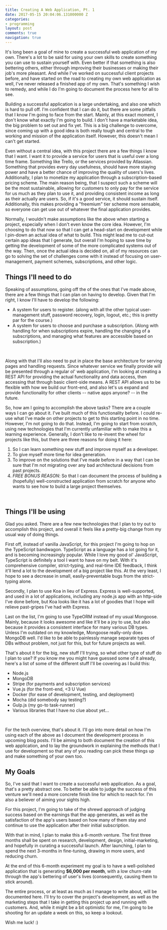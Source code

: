 ```yaml
---
title: Creating A Web Application, Pt. 1
date: 2017-05-15 20:04:06.131000000 Z
categories:
- programming
layout: post
comments: true
navigation: true
---
```


It's long been a goal of mine to create a successful web application of my own.
There's a lot to be said for using your own skills to create something you can
use to sustain yourself with. Even better if that something is also bettering
others, either through improving their businesses or making their job's more
pleasant. And while I've worked on successful client projects before, and have
started on the road to creating my own web application as well, I've never
released a finished app of my own. That's something I wish to remedy, and while
I do I'm going to document the process here for all to see.

Building a successful application is a large undertaking, and also one which is
hard to pull off. I'm confident that I can do it, but there are some pitfalls
that I know I'm going to face from the start. Mainly, at this exact moment, I
don't know what exactly I'm going to build. I don't have a marketable idea, the
big problem to set out and fix yet. This is a big challenge to overcome, since
coming up with a good idea is both really tough and central to the working and
mission of the application itself. However, this doesn't mean I can't get
started.

Even without a central idea, with this project there are a few things I know
that I want. I want it to provide a service for users that is useful over a long
time frame. Something like Trello, or the services provided by Atlassian.
Something that provides every day usefulness, should have more staying power and
have a better chance of improving the quality of users's lives. Additionally, I
plan to monetize my application through a subscription-based pricing scheme. The
main reason being, that I suspect such a scheme will be the most sustainable,
allowing for customers to only pay for the service for us much as they plan to
use it, and providing consistent income as long as their actually are users.
So, if it's a good service, it should sustain itself.  Additionally, this makes
providing a "freemium" tier scheme more sensable, so everyone can get use out of
whatever the final application provides.

Normally, I wouldn't make assumptions like the above when starting a project,
especially when I don't even know the core idea. However, I'm choosing to do
that now so that I can get a head-start on development while I pin-down an
actual idea of what to build. This might lead me to cut-out certain app ideas
that I generate, but overall I'm hoping to save time by getting the development
of some of the more complicated systems out of the way. Then, once the actual
idea is decided on, all of my resources can go to solving the set of challenges
come with it instead of focusing on user-management, payment schemes,
subscriptions, and other logic.


## Things I'll need to do

Speaking of assumptions, going off the of the ones that I've made above, there
are a few things that I can plan on having to develop. Given that I'm right,
I know I'll have to develop the following:

* A system for users to register. (along with all the other typical
  user-management stuff, password recovery, login, logout, etc.; this is pretty
  par for the course.)
* A system for users to choose and purchase a subscription. (Along with handling
  for when subscriptions expire, handling the changing of a subscriptions, and
  managing what features are accessible based on subscription.)

<br><!-- Because I'm being lazy -->

Along with that I'll also need to put in place the base architecture for serving
pages and handling requests. Since whatever service we finally provide will be
presented through a regular ol' web application, I'm looking at creating a REST
API for providing the actual functionality and data access, then accessing that
through basic client-side means. A REST API allows us to be flexible with how we
build our front-end, and also let's us expand and provide functionality for
other clients -- native apps anyone? -- in the future.

So, how am I going to accomplish the above tasks? There are a couple ways I can
go about it. I've built much of this functionality before. I could re-use what
I've made on other projects to get to this starting point in no time. However,
I'm not going to do that. Instead, I'm going to start from scratch, using new
technologies that I'm currently unfamiliar with to make this a learning
experience. Generally, I don't like to re-invent the wheel for projects like
this, but there are three reasons for doing it here:

1. So I can learn something new stuff and improve myself as a developer.
2. To give myself more time for idea generation.
3. To improve on the solutions that I've made before in a way that I can be sure
   that I'm not migrating over any bad architectural decisions from past
   projects.
4. *FREE BONUS REASON*: So that I can document the process of building a
   (hopefully) well-constructed application from scratch for anyone who wants to
   see how to build a large project themselves.

<br><!-- Because I'm being lazy -->


## Things I'll be using

Glad you asked. There are a few new technologies that I plan to try out to
accomplish this project, and overall it feels like a pretty-big change from my
usual way of doing things.

First off, instead of vanilla JavaScript, for this project I'm going to hop on
the TypeScript bandwagon. TypeScript as a language has a lot going for it, and
is becoming increasingly popular. While I love my good ol' JavaScript,
TypeScript is definitely a tool I want to have on my belt. With it's
comprehensive compiler, strict-typing, and real-time IDE feedback, I think it'll
lend a lot to the development of a big project like this. At the very least, I
hope to see a decrease in small, easily-preventable bugs from the strict-typing
alone.

Secondly, I plan to use Koa in lieu of Express. Express is well-supported, and
used in a lot of applications, including any node.js app with an http-side I've
done before, but Koa looks like it has a lot of goodies that I hope will relieve
past-gripes I've had with Express.

Last on the list, I'm going to use TypeORM instead of my usual Mongoose. Mainly,
because it looks awesome and like it'll be a joy to use, but also because it
provides a consistent interface for many various DB types. Unless I'm outdated
on my knowledge, Mongoose really-only does MongoDB well. I'd like to be able to
painlessly manage separate types of DBs without problem, not just for this, but
for future projects as well.

That's about it for the big, new stuff I'll trying, so what other type of stuff
do I plan to use? If you know me you might have guessed some of it already,
here's a list of some of the different stuff I'll be covering as I build this:

* Node.js
* MongoDB
* Stripe (for payments and subscription services)
* Vue.js (for the front-end, &lt;3 U Vue)
* Docker (for ease of development, testing, and deployment)
* Mocha (did somebody say testing?)
* Gulp.js (my go-to task-runner)
* Various libraries that I have no clue about yet...

<br><!-- Because I'm being lazy -->

For the tech overview, that's about it. I'll go into more detail on how I'm
using each of the above as I document the development process in upcoming blog
posts. I'll be aiming to both document the creation of this web application, and
to lay the groundwork in explaining the methods that I use for development so
that any of you reading can pick these things up and make something of your own
too.


## My Goals

So, I've said that I want to create a successful web application. As a goal,
that's a pretty abstract one. To better be able to judge the success of this
venture we'll need a more concrete finish line for which to reach for. I'm also
a believer of aiming your sights high.

For this project, I'm going to take of the shrewd approach of judging success
based on the earnings that the app generates, as well as the satisfaction of the
app's users based on how many of them stay and continue to use the application
after their initial subscription.

With that in mind, I plan to make this a 6-month venture. The first three months
shall be spent on research, development, design, initial-marketing, and hopefully
in curating a successful launch. After launching, I plan to spend the next
3-months in fine-tuning, drawing in more users, and reducing churn.

At the end of this 6-month experiment my goal is to have a well-polished
application that is generating **$6,000 per month**, with a low churn-rate
through the app's bettering of user's lives (consequently, causing them to stick
around).

The entire process, or at least as much as I manage to write about, will be
documented here. I'll try to cover the project's development, as well as the
marketing steps that I take in getting this project up and running with
customers. And, while it might be a bit optimistic for me, I'm going to be
shooting for an update a week on this, so keep a lookout.


Wish me luck! :)
